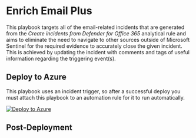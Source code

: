 # Enrich Email Plus

This playbook targets all of the email-related incidents that are generated from the *Create incidents from Defender for Office 365* analytical rule and aims to eliminate the need to navigate to other sources outside of Microsoft Sentinel for the required evidence to accurately close the given incident. This is achieved by updating the incident with comments and tags of useful information regarding the triggering event(s).

## Deploy to Azure

This playbook uses an incident trigger, so after a successful deploy you must attach this playbook to an automation rule for it to run automatically.

[![Deploy to Azure](https://aka.ms/deploytoazurebutton)](https%3A%2F%2Fraw.githubusercontent.com%2FJakeD-5Q%2FDeployPlaybooks%2Fmain%2FEnrich-Comment-EmailDetails%2Fazuredeploy.json)

## Post-Deployment




